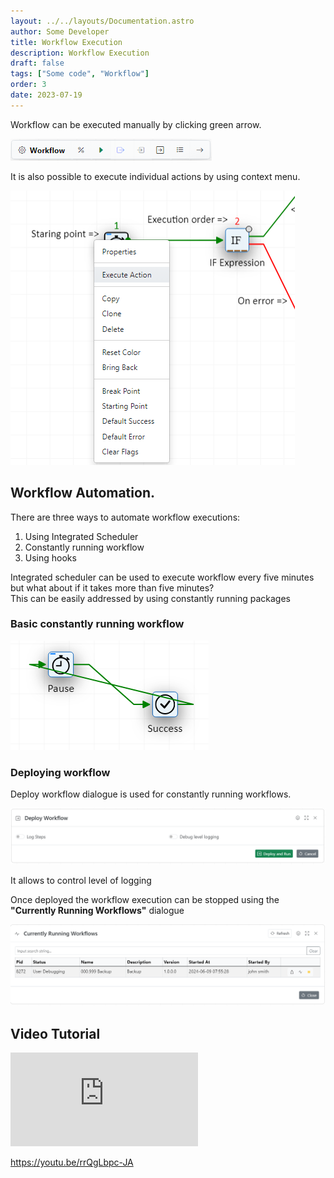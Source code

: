 ```yaml
---
layout: ../../layouts/Documentation.astro
author: Some Developer
title: Workflow Execution
description: Workflow Execution
draft: false
tags: ["Some code", "Workflow"]
order: 3
date: 2023-07-19
---
```


Workflow can be executed manually by clicking green arrow.

![Working execution toolbar](../../assets/workflow-execution-toolbar.png)

It is also possible to execute individual actions by using context menu.

![Action context menu](../../assets/action-context-menu.png)

## Workflow Automation.

There are three ways to automate workflow executions:

1. Using Integrated Scheduler
1. Constantly running workflow
1. Using hooks

Integrated scheduler can be used to execute workflow every five minutes but what about if it takes more than five minutes?\
This can be easily addressed by using constantly running packages

### Basic constantly running workflow

![Constantly Running Workflow](../../assets/constantly-running-workflow.png)

### Deploying workflow

Deploy workflow dialogue is used for constantly running workflows.

![Deploy workflow dialogue](../../assets/deploy-workflow.png)

It allows to control level of logging

Once deployed the workflow execution can be stopped using the **"Currently Running Workflows"** dialogue

![Currently running workflows](../../assets/currently-running-workflows.png)

## Video Tutorial

<div class="aspect-w-16 aspect-h-9">
  <iframe src="https://www.youtube.com/embed/rrQgLbpc-JA" frameborder="0" allow="accelerometer; autoplay; clipboard-write; encrypted-media; gyroscope; picture-in-picture" allowfullscreen></iframe>
</div>

https://youtu.be/rrQgLbpc-JA
